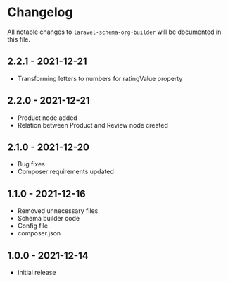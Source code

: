 # Changelog

All notable changes to `laravel-schema-org-builder` will be documented in this file.

## 2.2.1 - 2021-12-21

- Transforming letters to numbers for ratingValue property
## 2.2.0 - 2021-12-21

- Product node added
- Relation between Product and Review node created
## 2.1.0 - 2021-12-20

- Bug fixes
- Composer requirements updated

## 1.1.0 - 2021-12-16

- Removed unnecessary files
- Schema builder code
- Config file
- composer.json 

## 1.0.0 - 2021-12-14

- initial release
